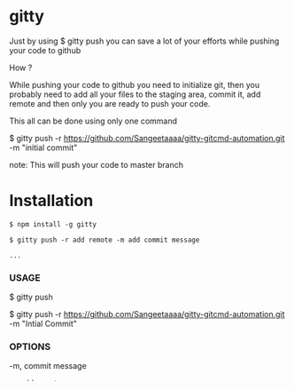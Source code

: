 gitty
=====

Just by using $ gitty push you can save a lot of your efforts while pushing your code to github

How ?

While pushing your code to github you need to initialize git, then you probably need to add all your files to the staging area, commit it, add remote and then only you are ready to push your code.


This all can be done using only one command

$ gitty push -r https://github.com/Sangeetaaaa/gitty-gitcmd-automation.git -m "initial commit"

note: This will push your code to master branch


# Installation

<!-- usage -->
```sh-session
$ npm install -g gitty

$ gitty push -r add remote -m add commit message

...
```
<!-- usagestop -->

### USAGE
  $ gitty push

  $ gitty push -r https://github.com/Sangeetaaaa/gitty-gitcmd-automation.git  -m "Intial Commit"

### OPTIONS
  -m,  commit message

  -r,  add remote

  -h, --help         show CLI help

### DESCRIPTION

$ gitty push -r https://github.com/Sangeetaaaa/gitty-gitcmd-automation.git  -m "Intial Commit"

This command will initialize git, add all your files to stagging area, commit it with your given message, will add remote and will push your code to master branch.  


$ gitty push 

This command will add all your files to stagging area, commit it and will push to master branch

note: This command will show err if remote was not added before.

